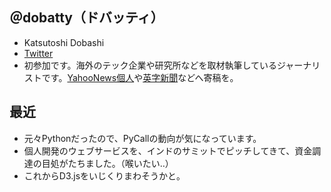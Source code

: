 ## ＠dobatty（ドバッティ）

* Katsutoshi Dobashi
* [Twitter](https://twitter.com/dobatty)
* 初参加です。海外のテック企業や研究所などを取材執筆しているジャーナリストです。[YahooNews個人](https://news.yahoo.co.jp/byline/dobashikatsutoshi/)や[英字新聞](https://www.livemint.com/Opinion/tMx31DnQQH9oTGxFyPJThJ/Japans-and-the-worlds-future-with-robots.html)などへ寄稿を。

## 最近
* 元々Pythonだったので、PyCallの動向が気になっています。
* 個人開発のウェブサービスを、インドのサミットでピッチしてきて、資金調達の目処がたちました。（喉いたい‥）
* これからD3.jsをいじくりまわそうかと。
